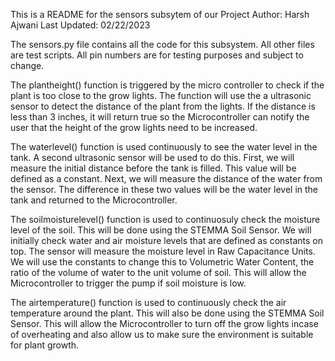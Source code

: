 This is a README for the sensors subsytem of our Project
Author: Harsh Ajwani
Last Updated: 02/22/2023

The sensors.py file contains all the code for this subsystem. All other files are test scripts. All pin numbers are for testing purposes and subject to change.

The plantheight() function is triggered by the micro controller to check if the plant is too close to the grow lights. The function will use the a ultrasonic sensor to detect the distance of the plant from the lights. If the distance is less than 3 inches, it will return true so the Microcontroller can notify the user that the height of the grow lights need to be increased.

The waterlevel() function is used continuously to see the water level in the tank. A second ultrasonic sensor will be used to do this. First, we will measure the initial distance before the tank is filled. This value will be defined as a constant. Next, we will measure the distance of the water from the sensor. The difference in these two values will be the water level in the tank and returned to the Microcontroller. 

The soilmoisturelevel() function is used to continuosuly check the moisture level of the soil. This will be done using the STEMMA Soil Sensor. We will initially check water and air moisture levels that are defined as constants on top. The sensor will measure the moisture level in Raw Capacitance Units. We will use the constants to change this to Volumetric Water Content, the ratio of the volume of water to the unit volume of soil. This will allow the Microcontroller to trigger the pump if soil moisture is low. 

The airtemperature() function is used to continuously check the air temperature around the plant. This will also be done using the STEMMA Soil Sensor. This will allow the Microcontroller to turn off the grow lights incase of overheating and also allow us to make sure the environment is suitable for plant growth.